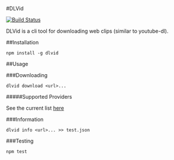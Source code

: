 #DLVid 

[![Build Status](https://travis-ci.org/web-mech/dlvid.png?branch=master)](https://travis-ci.org/web-mech/dlvid)

DLVid is a cli tool for downloading web clips (similar to youtube-dl).


##Installation
```
npm install -g dlvid
```

##Usage

###Downloading
```
dlvid download <url>...
```
#####Supported Providers

See the current list [here](https://github.com/web-mech/dlvid-core/blob/master/support.md)

###Information
```
dlvid info <url>... >> test.json
```

###Testing

```
npm test
```
